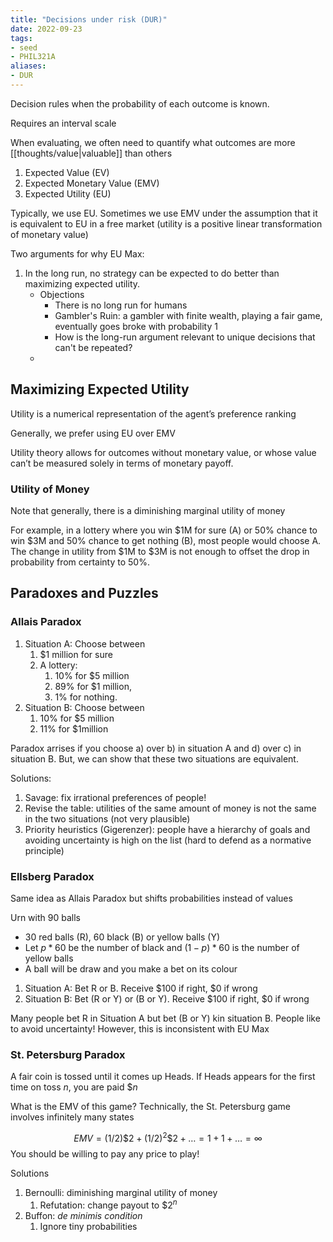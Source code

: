 ```yaml
---
title: "Decisions under risk (DUR)"
date: 2022-09-23
tags:
- seed
- PHIL321A
aliases:
- DUR
---
```


Decision rules when the probability of each outcome is known.

Requires an interval scale

When evaluating, we often need to quantify what outcomes are more [[thoughts/value|valuable]] than others
1. Expected Value (EV)
2. Expected Monetary Value (EMV)
3. Expected Utility (EU)

Typically, we use EU. Sometimes we use EMV under the assumption that it is equivalent to EU in a free market (utility is a positive linear transformation of monetary value)

Two arguments for why EU Max:
1. In the long run, no strategy can be expected to do better than maximizing expected utility.
	- Objections
		- There is no long run for humans
		- Gambler's Ruin: a gambler with finite wealth, playing a fair game, eventually goes broke with probability 1
		- How is the long-run argument relevant to unique decisions that can't be repeated?
	- 

## Maximizing Expected Utility
Utility is a numerical representation of the agent’s preference ranking

Generally, we prefer using EU over EMV

Utility theory allows for outcomes without monetary value, or whose value can’t be measured solely in terms of monetary payoff.

### Utility of Money
Note that generally, there is a diminishing marginal utility of money

For example, in a lottery where you win $1M for sure (A) or 50% chance to win $3M and 50% chance to get nothing (B), most people would choose A. The change in utility from $1M to $3M is not enough to offset the drop in probability from certainty to 50%.

## Paradoxes and Puzzles
### Allais Paradox
1. Situation A: Choose between
	1. $1 million for sure
	2. A lottery:
		1. 10% for $5  million
		2. 89% for $1 million,
		3. 1% for nothing.
2. Situation B: Choose between
	1. 10% for $5 million
	2. 11% for $1million

Paradox arrises if you choose a) over b) in situation A and d) over c) in situation B. But, we can show that these two situations are equivalent.

Solutions:
1. Savage: fix irrational preferences of people!
2. Revise the table: utilities of the same amount of money is not the same in the two situations (not very plausible)
3. Priority heuristics (Gigerenzer): people have a hierarchy of goals and avoiding uncertainty is high on the list (hard to defend as a normative principle)

### Ellsberg Paradox
Same idea as Allais Paradox but shifts probabilities instead of values

Urn with 90 balls
- 30 red balls (R), 60 black (B) or yellow balls (Y)
- Let $p * 60$ be the number of black and $(1-p)*60$ is the number of yellow balls
- A ball will be draw and you make a bet on its colour

1. Situation A: Bet R or B. Receive $100 if right, $0 if wrong
2. Situation B: Bet (R or Y) or (B or Y). Receive $100 if right, $0 if wrong

Many people bet R in Situation A but bet (B or Y) kin situation B. People like to avoid uncertainty! However, this is inconsistent with EU Max

### St. Petersburg Paradox
A fair coin is tossed until it comes up Heads. If Heads appears for the first time on toss $n$, you are paid $\$n$

What is the EMV of this game? Technically, the St. Petersburg game involves infinitely many states

$$EMV = (1/2)\$2 + (1/2)^2\$2 + \dots = 1 + 1 + \dots = \infty$$
You should be willing to pay any price to play!

Solutions
1. Bernoulli: diminishing marginal utility of money
	1. Refutation: change payout to $\$2^n$
2. Buffon: *de minimis condition*
	1. Ignore tiny probabilities